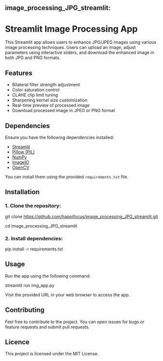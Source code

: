 ## image_processing_JPG_streamlit:
# Streamlit Image Processing App

This Streamlit app allows users to enhance JPG/JPEG images using various image processing techniques. 
Users can upload an image, adjust parameters using interactive sliders, and download the enhanced image 
in both JPG and PNG formats.


## Features
- Bilateral filter strength adjustment
- Color saturation control
- CLAHE clip limit tuning
- Sharpening kernel size customization
- Real-time preview of processed image
- Download processed image in JPEG or PNG format

## Dependencies
Ensure you have the following dependencies installed:
- [Streamlit](https://streamlit.io/)
- [Pillow (PIL)](https://pillow.readthedocs.io/)
- [NumPy](https://numpy.org/)
- [ImageIO](https://pypi.org/project/imageio/)
- [OpenCV](https://opencv.org/get-started/)

You can install them using the provided `requirements.txt` file.

## Installation

 ### 1. Clone the repository:

   git clone https://github.com/happifocus/image_processing_JPG_streamlit.git          
   
   cd image_processing_JPG_streamlit

### 2. Install dependencies:

   pip install -r requirements.txt

## Usage

Run the app using the following command:

   streamlit run img_app.py

Visit the provided URL in your web browser to access the app.

## Contributing

Feel free to contribute to the project. You can open issues for bugs or feature requests and submit pull requests.

## Licence

This project is licensed under the MIT License.
